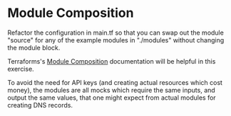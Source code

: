 # Module Composition

Refactor the configuration in main.tf so that you can swap out the module
"source" for any of the example modules in "./modules" without changing the
module block.

Terraforms's [Module Composition](https://www.terraform.io/docs/modules/composition.html#multi-cloud-abstractions) documentation will be helpful in this exercise.

To avoid the need for API keys (and creating actual resources which cost money),
the modules are all mocks which require the same inputs, and output the same
values, that one might expect from actual modules for creating DNS records. 